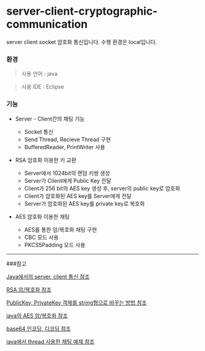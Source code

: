 # server-client-cryptographic-communication
server client socket 암호화 통신입니다.
수행 환경은 local입니다.

### 환경

> 사용 언어 : java

> 사용 IDE : Eclipse

### 기능
- Server - Client간의 채팅 기능
  - Socket 통신
  - Send Thread, Recieve Thread 구현
  - BufferedReader, PrintWriter 사용
  
- RSA 암호화 이용한 키 교환
  - Server에서 1024bit의 랜덤 키쌍 생성
  - Server가 Client에게  Public Key 전달
  - Client가 256 bit의 AES key 생성 후, server의 public key로 암호화
  - Client가 암호화된 AES key를 Server에게 전달
  - Server가 암호화된 AES key를 private key로 복호화
  
- AES 암호화 이용한 채팅
  - AES를 통한 암/복호화 채팅 구현
  - CBC 모드 사용
  - PKCS5Padding 모드 사용
 
 ------------------------------------------ 
 ###참고

[Java에서의 server, client 통신 참조](https://lktprogrammer.tistory.com/62)

[RSA 암/복호화 참조](https://offbyone.tistory.com/346)

[PublicKey, PrivateKey 객체를 string형으로 바꾸는 방법 참조](https://this-programmer.com/entry/Java%EC%9E%90%EB%B0%94Spring%EC%8A%A4%ED%94%84%EB%A7%81-RSA-%EA%B3%B5%EA%B0%9C%ED%82%A4-%EA%B0%9C%EC%9D%B8%ED%82%A4-%EC%95%94%ED%98%B8%ED%99%94-%EB%B0%A9%EC%8B%9D%EC%9D%84-String%ED%98%95%ED%83%9C%EB%A1%9C-%EB%8B%A4%EB%A4%84%EB%B3%B4%EC%9E%90)

[java의 AES 암/복호화 참조](http://blog.naver.com/PostView.nhn?blogId=wpdus2694&logNo=220898932452&redirect=Dlog&widgetTypeCall=true)

[base64 인코딩, 디코딩 참조](https://dev-syhy.tistory.com/15)

[java에서 thread 사용한 채팅 예제 참조](https://blog.naver.com/PostView.nhn?blogId=ilikebigmac&logNo=221587381568)

 
 
